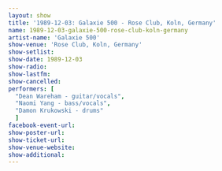 ```yaml
---
layout: show
title: '1989-12-03: Galaxie 500 - Rose Club, Koln, Germany'
name: 1989-12-03-galaxie-500-rose-club-koln-germany
artist-name: 'Galaxie 500'
show-venue: 'Rose Club, Koln, Germany'
show-setlist: 
show-date: 1989-12-03
show-radio: 
show-lastfm: 
show-cancelled: 
performers: [
  "Dean Wareham - guitar/vocals",
  "Naomi Yang - bass/vocals",
  "Damon Krukowski - drums"
  ]
facebook-event-url: 
show-poster-url: 
show-ticket-url: 
show-venue-website: 
show-additional: 
---
```


